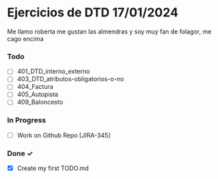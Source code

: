 # Ejercicios de DTD 17/01/2024

Me llamo roberta me gustan las almendras y soy muy fan de folagor, me cago encima

### Todo

- [ ] 401_DTD_interno_externo
- [ ] 403_DTD_atributos-obligatorios-o-no
- [ ] 404_Factura
- [ ] 405_Autopista
- [ ] 409_Baloncesto

### In Progress

- [ ] Work on Github Repo [JIRA-345]

### Done ✓

- [x] Create my first TODO.md
